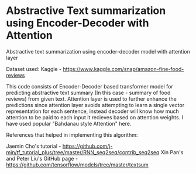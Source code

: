 # Abstractive Text summarization using Encoder-Decoder with Attention
Abstractive text summarization using encoder-decoder model with attention layer

Dataset used: Kaggle - https://www.kaggle.com/snap/amazon-fine-food-reviews

This code consists of Encoder-Decoder based transformer model for predicting abstractive text summary (In this case - summary of food reviews) from given text. Attention layer is used to further enhance the predictions since attention layer avoids attempting to learn a single vector representation for each sentence, instead decoder will know how much attention to be paid to each input it recieves based on attention weights. I have used popular "Bahdanau style Attention" here.



References that helped in implementing this algorithm: 

Jaemin Cho's tutorial - https://github.com/j-min/tf_tutorial_plus/tree/master/RNN_seq2seq/contrib_seq2seq
Xin Pan's and Peter Liu's GitHub page - https://github.com/tensorflow/models/tree/master/textsum
